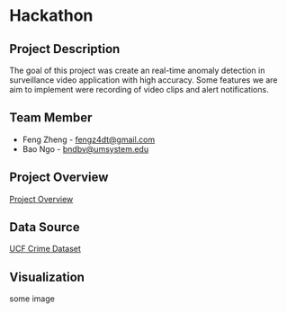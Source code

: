 # Hackathon
## Project Description
The goal of this project was create an real-time anomaly detection in surveillance video application with high accuracy. Some features we are aim to implement were recording of video clips and alert notifications.

## Team Member
- Feng Zheng - fengz4dt@gmail.com
- Bao Ngo - bndbv@umsystem.edu

## Project Overview
[Project Overview](https://youtu.be/NfLOfrISgSA)

## Data Source
[UCF Crime Dataset](https://www.kaggle.com/datasets/odins0n/ucf-crime-dataset)

## Visualization
some image
